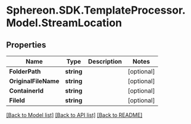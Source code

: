 # Sphereon.SDK.TemplateProcessor.Model.StreamLocation
## Properties

Name | Type | Description | Notes
------------ | ------------- | ------------- | -------------
**FolderPath** | **string** |  | [optional] 
**OriginalFileName** | **string** |  | [optional] 
**ContainerId** | **string** |  | [optional] 
**FileId** | **string** |  | [optional] 

[[Back to Model list]](../README.md#documentation-for-models) [[Back to API list]](../README.md#documentation-for-api-endpoints) [[Back to README]](../README.md)

